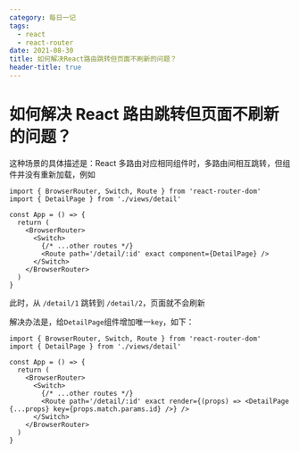 ```yaml
---
category: 每日一记
tags:
  - react
  - react-router
date: 2021-08-30
title: 如何解决React路由跳转但页面不刷新的问题？
header-title: true
---
```


# 如何解决 React 路由跳转但页面不刷新的问题？

这种场景的具体描述是：React 多路由对应相同组件时，多路由间相互跳转，但组件并没有重新加载，例如

```tsx
import { BrowserRouter, Switch, Route } from 'react-router-dom'
import { DetailPage } from './views/detail'

const App = () => {
  return (
    <BrowserRouter>
      <Switch>
        {/* ...other routes */}
        <Route path='/detail/:id' exact component={DetailPage} />
      </Switch>
    </BrowserRouter>
  )
}
```

此时，从 `/detail/1` 跳转到 `/detail/2`，页面就不会刷新

解决办法是，给`DetailPage`组件增加唯一`key`，如下：

```tsx
import { BrowserRouter, Switch, Route } from 'react-router-dom'
import { DetailPage } from './views/detail'

const App = () => {
  return (
    <BrowserRouter>
      <Switch>
        {/* ...other routes */}
        <Route path='/detail/:id' exact render={(props) => <DetailPage {...props} key={props.match.params.id} />} />
      </Switch>
    </BrowserRouter>
  )
}
```
